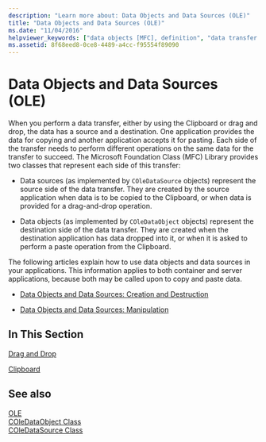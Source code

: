 ```yaml
---
description: "Learn more about: Data Objects and Data Sources (OLE)"
title: "Data Objects and Data Sources (OLE)"
ms.date: "11/04/2016"
helpviewer_keywords: ["data objects [MFC], definition", "data transfer [MFC]", "OLE [MFC], data transfer", "data sources [MFC], definition", "data transfer [MFC], definition", "OLE [MFC], data objects", "OLE [MFC], data sources"]
ms.assetid: 8f68eed8-0ce8-4489-a4cc-f95554f89090
---
```

# Data Objects and Data Sources (OLE)

When you perform a data transfer, either by using the Clipboard or drag and drop, the data has a source and a destination. One application provides the data for copying and another application accepts it for pasting. Each side of the transfer needs to perform different operations on the same data for the transfer to succeed. The Microsoft Foundation Class (MFC) Library provides two classes that represent each side of this transfer:

- Data sources (as implemented by `COleDataSource` objects) represent the source side of the data transfer. They are created by the source application when data is to be copied to the Clipboard, or when data is provided for a drag-and-drop operation.

- Data objects (as implemented by `COleDataObject` objects) represent the destination side of the data transfer. They are created when the destination application has data dropped into it, or when it is asked to perform a paste operation from the Clipboard.

The following articles explain how to use data objects and data sources in your applications. This information applies to both container and server applications, because both may be called upon to copy and paste data.

- [Data Objects and Data Sources: Creation and Destruction](data-objects-and-data-sources-creation-and-destruction.md)

- [Data Objects and Data Sources: Manipulation](data-objects-and-data-sources-manipulation.md)

## In This Section

[Drag and Drop](drag-and-drop-ole.md)

[Clipboard](clipboard.md)

## See also

[OLE](ole-in-mfc.md)<br/>
[COleDataObject Class](reference/coledataobject-class.md)<br/>
[COleDataSource Class](reference/coledatasource-class.md)
